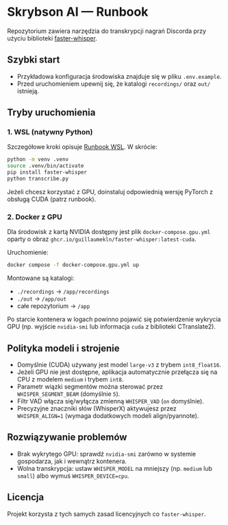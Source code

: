 # Skrybson AI — Runbook

Repozytorium zawiera narzędzia do transkrypcji nagrań Discorda przy użyciu biblioteki [faster-whisper](https://github.com/guillaumekln/faster-whisper).

## Szybki start
- Przykładowa konfiguracja środowiska znajduje się w pliku `.env.example`.
- Przed uruchomieniem upewnij się, że katalogi `recordings/` oraz `out/` istnieją.

## Tryby uruchomienia

### 1. WSL (natywny Python)
Szczegółowe kroki opisuje [Runbook WSL](docs/runbooks/wsl.md). W skrócie:
```bash
python -m venv .venv
source .venv/bin/activate
pip install faster-whisper
python transcribe.py
```
Jeżeli chcesz korzystać z GPU, doinstaluj odpowiednią wersję PyTorch z obsługą CUDA (patrz runbook).

### 2. Docker z GPU
Dla środowisk z kartą NVIDIA dostępny jest plik `docker-compose.gpu.yml` oparty o obraz `ghcr.io/guillaumekln/faster-whisper:latest-cuda`.

Uruchomienie:
```bash
docker compose -f docker-compose.gpu.yml up
```

Montowane są katalogi:
- `./recordings` → `/app/recordings`
- `./out` → `/app/out`
- całe repozytorium → `/app`

Po starcie kontenera w logach powinno pojawić się potwierdzenie wykrycia GPU (np. wyjście `nvidia-smi` lub informacja `cuda` z biblioteki CTranslate2).

## Polityka modeli i strojenie
- Domyślnie (CUDA) używany jest model `large-v3` z trybem `int8_float16`.
- Jeżeli GPU nie jest dostępne, aplikacja automatycznie przełącza się na CPU z modelem `medium` i trybem `int8`.
- Parametr wiązki segmentów można sterować przez `WHISPER_SEGMENT_BEAM` (domyślnie `5`).
- Filtr VAD włącza się/wyłącza zmienną `WHISPER_VAD` (`on` domyślnie).
- Precyzyjne znaczniki słów (WhisperX) aktywujesz przez `WHISPER_ALIGN=1` (wymaga dodatkowych modeli align/pyannote).

## Rozwiązywanie problemów
- Brak wykrytego GPU: sprawdź `nvidia-smi` zarówno w systemie gospodarza, jak i wewnątrz kontenera.
- Wolna transkrypcja: ustaw `WHISPER_MODEL` na mniejszy (np. `medium` lub `small`) albo wymuś `WHISPER_DEVICE=cpu`.

## Licencja
Projekt korzysta z tych samych zasad licencyjnych co `faster-whisper`.
